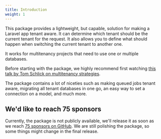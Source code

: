 ```yaml
---
title: Introduction
weight: 1
---
```


This package provides a lightweight, but capable, solution for making a Laravel app tenant aware. It can determine which tenant should be the current tenant for the request. It also allows you to define what should happen when switching the current tenant to another one.

It works for multitenancy projects that need to use one or multiple databases.

Before starting with the package, we highly recommend first watching [this talk by Tom Schlick on multitenancy strategies](https://tomschlick.com/2017/07/25/laracon-2017-multi-tenancy-talk/).

The package contains a lot of niceties such as making queued jobs tenant aware, migrating all tenant databases in one go, an easy way to set a connection on a model, and much more.

## We'd like to reach 75 sponsors

Currently, the package is not publicly available, we'll release it as soon as we reach [75 sponsors on GitHub](https://github.com/sponsors/spatie). We are still polishing the package, so some things might change in the final release.
 
